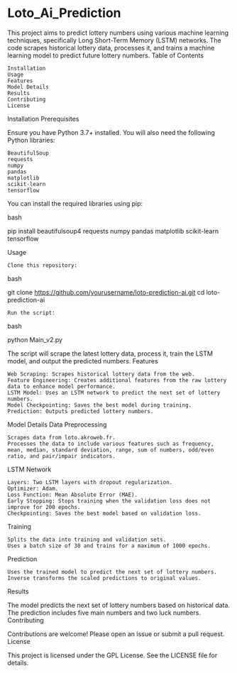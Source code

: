 # Loto_Ai_Prediction

This project aims to predict lottery numbers using various machine learning techniques, specifically Long Short-Term Memory (LSTM) networks. The code scrapes historical lottery data, processes it, and trains a machine learning model to predict future lottery numbers.
Table of Contents

    Installation
    Usage
    Features
    Model Details
    Results
    Contributing
    License

Installation
Prerequisites

Ensure you have Python 3.7+ installed. You will also need the following Python libraries:

    BeautifulSoup
    requests
    numpy
    pandas
    matplotlib
    scikit-learn
    tensorflow

You can install the required libraries using pip:

bash

pip install beautifulsoup4 requests numpy pandas matplotlib scikit-learn tensorflow

Usage

    Clone this repository:

bash

git clone https://github.com/yourusername/loto-prediction-ai.git
cd loto-prediction-ai

    Run the script:

bash

python Main_v2.py

The script will scrape the latest lottery data, process it, train the LSTM model, and output the predicted numbers.
Features

    Web Scraping: Scrapes historical lottery data from the web.
    Feature Engineering: Creates additional features from the raw lottery data to enhance model performance.
    LSTM Model: Uses an LSTM network to predict the next set of lottery numbers.
    Model Checkpointing: Saves the best model during training.
    Prediction: Outputs predicted lottery numbers.

Model Details
Data Preprocessing

    Scrapes data from loto.akroweb.fr.
    Processes the data to include various features such as frequency, mean, median, standard deviation, range, sum of numbers, odd/even ratio, and pair/impair indicators.

LSTM Network

    Layers: Two LSTM layers with dropout regularization.
    Optimizer: Adam.
    Loss Function: Mean Absolute Error (MAE).
    Early Stopping: Stops training when the validation loss does not improve for 200 epochs.
    Checkpointing: Saves the best model based on validation loss.

Training

    Splits the data into training and validation sets.
    Uses a batch size of 30 and trains for a maximum of 1000 epochs.

Prediction

    Uses the trained model to predict the next set of lottery numbers.
    Inverse transforms the scaled predictions to original values.

Results

The model predicts the next set of lottery numbers based on historical data. The prediction includes five main numbers and two luck numbers.
Contributing

Contributions are welcome! Please open an issue or submit a pull request.
License

This project is licensed under the GPL License. See the LICENSE file for details.
